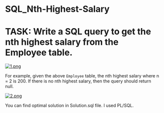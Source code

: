 # SQL_Nth-Highest-Salary
# TASK: Write a SQL query to get the nth highest salary from the Employee table.

[![1.png](https://i.postimg.cc/sDG5WQsD/1.png)](https://postimg.cc/TpGyMPKZ)

For example, given the above `Employee` table, the nth highest salary where n = 2 is 200. If there is no nth highest salary, then the query should return null.

[![2.png](https://i.postimg.cc/tT9Kcn9h/2.png)](https://postimg.cc/94NgRMRM)

You can find optimal solution in Solution.sql file. I used PL/SQL.
